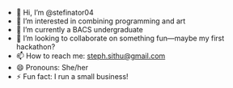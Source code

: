 - 👋 Hi, I’m @stefinator04
- 👀 I’m interested in combining programming and art
- 🌱 I’m currently a BACS undergraduate
- 💞️ I’m looking to collaborate on something fun—maybe my first hackathon?
- 📫 How to reach me: steph.sithu@gmail.com
- 😄 Pronouns: She/her
- ⚡ Fun fact: I run a small business!

<!---
stefinator04/stefinator04 is a ✨ special ✨ repository because its `README.md` (this file) appears on your GitHub profile.
You can click the Preview link to take a look at your changes.
--->
